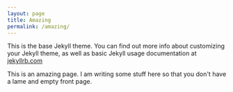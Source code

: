 ```yaml
---
layout: page
title: Amazing
permalink: /amazing/
---
```


This is the base Jekyll theme. You can find out more info about customizing your Jekyll theme, as well as basic Jekyll usage documentation at [jekyllrb.com](https://jekyllrb.com/)

This is an amazing page. I am writing some stuff here so that you don't have a lame and empty front page.
